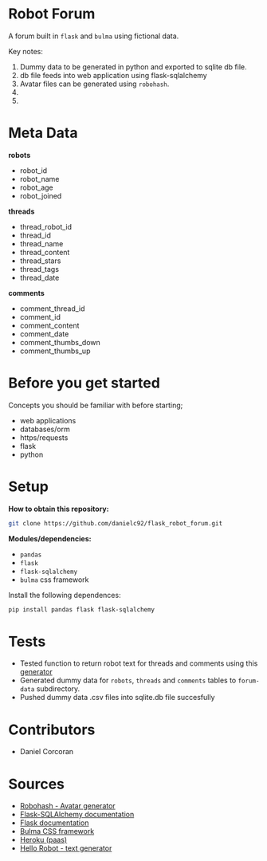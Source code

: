 # Robot Forum
A forum built in `flask` and `bulma` using fictional data.

Key notes:
1. Dummy data to be generated in python and exported to sqlite db file.
2. db file feeds into web application using flask-sqlalchemy
3. Avatar files can be generated using `robohash`.
4. 
5. 

# Meta Data
**robots**
- robot_id
- robot_name
- robot_age
- robot_joined

**threads**
- thread_robot_id
- thread_id
- thread_name
- thread_content
- thread_stars
- thread_tags
- thread_date

**comments**
- comment_thread_id
- comment_id
- comment_content
- comment_date
- comment_thumbs_down
- comment_thumbs_up


# Before you get started
Concepts you should be familiar with before starting;
- web applications
- databases/orm
- https/requests
- flask
- python

# Setup
**How to obtain this repository:**
```sh
git clone https://github.com/danielc92/flask_robot_forum.git
```
**Modules/dependencies:**
- `pandas`
- `flask`
- `flask-sqlalchemy`
- `bulma` css framework

Install the following dependences:
```sh
pip install pandas flask flask-sqlalchemy
```

# Tests
- Tested function to return robot text for threads and comments using this [generator](http://carterschieffer.com/hello-robot)
- Generated dummy data for `robots`, `threads` and `comments` tables to `forum-data` subdirectory.
- Pushed dummy data .csv files into sqlite.db file succesfully

# Contributors
- Daniel Corcoran

# Sources
- [Robohash - Avatar generator](https://robohash.org/)
- [Flask-SQLAlchemy documentation](http://flask-sqlalchemy.pocoo.org/2.3/)
- [Flask documentation](http://flask.pocoo.org/docs/1.0/)
- [Bulma CSS framework](https://bulma.io/documentation/overview/start/)
- [Heroku (paas)](https://www.heroku.com/)
- [Hello Robot - text generator](http://carterschieffer.com/hello-robot/)

